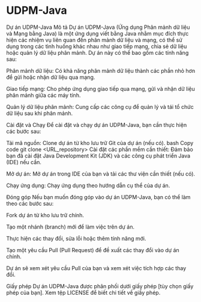 # UDPM-Java
Dự án UDPM-Java
Mô tả
Dự án UDPM-Java (Ứng dụng Phân mảnh dữ liệu và Mạng bằng Java) là một ứng dụng viết bằng Java nhằm mục đích thực hiện các nhiệm vụ liên quan đến phân mảnh dữ liệu và mạng, có thể sử dụng trong các tình huống khác nhau như giao tiếp mạng, chia sẻ dữ liệu hoặc quản lý dữ liệu phân mảnh. Dự án này có thể bao gồm các tính năng sau:

Phân mảnh dữ liệu: Có khả năng phân mảnh dữ liệu thành các phần nhỏ hơn để gửi hoặc nhận dữ liệu qua mạng.

Giao tiếp mạng: Cho phép ứng dụng giao tiếp qua mạng, gửi và nhận dữ liệu phân mảnh giữa các máy tính.

Quản lý dữ liệu phân mảnh: Cung cấp các công cụ để quản lý và tái tổ chức dữ liệu sau khi phân mảnh.

Cài đặt và Chạy
Để cài đặt và chạy dự án UDPM-Java, bạn cần thực hiện các bước sau:

Tải mã nguồn: Clone dự án từ kho lưu trữ Git của dự án (nếu có).
bash
Copy code
git clone <URL_repository>
Cài đặt các phần mềm cần thiết: Đảm bảo bạn đã cài đặt Java Development Kit (JDK) và các công cụ phát triển Java (IDE) nếu cần.

Mở dự án: Mở dự án trong IDE của bạn và tải các thư viện cần thiết (nếu có).

Chạy ứng dụng: Chạy ứng dụng theo hướng dẫn cụ thể của dự án.

Đóng góp
Nếu bạn muốn đóng góp vào dự án UDPM-Java, bạn có thể làm theo các bước sau:

Fork dự án từ kho lưu trữ chính.

Tạo một nhánh (branch) mới để làm việc trên dự án.

Thực hiện các thay đổi, sửa lỗi hoặc thêm tính năng mới.

Tạo một yêu cầu Pull (Pull Request) để đề xuất các thay đổi vào dự án chính.

Dự án sẽ xem xét yêu cầu Pull của bạn và xem xét việc tích hợp các thay đổi.

Giấy phép
Dự án UDPM-Java được phân phối dưới giấy phép [tùy chọn giấy phép của bạn]. Xem tệp LICENSE để biết chi tiết về giấy phép.
